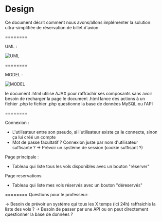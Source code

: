 Design
========

Ce document décrit comment nous avons/allons implémenter la solution ultra-simplifiée de réservation de billet d'avion.

========

UML : 

![UML](https://i.gyazo.com/67026a488eba17105bd4da0f845a4444.png)

========

MODEL :

![MODEL](https://media.discordapp.net/attachments/763035147363680298/784290986557046804/Illustration-of-JavaScript-and-PHP-interaction-through-Ajax.png)

le document .html utilise AJAX pour raffrachir ses composants sans avoir besoin de recharger la page
le document .html lance des actions à un fichier .php
le fichier .php questionne la base de données MySQL ou l'API

========

Connexion :
- L'utilisateur entre son pseudo, si l'utilisateur existe ça le connecte, sinon ça lui créé un compte
- Mot de passe facultatif ? Connexion juste par nom d'utilisateur suffisante ?
-> Prévoir un système de session (cookie suffisant ?)

Page principale : 
- Tableau qui liste tous les vols disponibles avec un bouton "réserver"

Page reservations
- Tableau qui liste mes vols réservés avec un bouton "déreservés"

========
Questions pour le professeur:

-> Besoin de prévoir un système qui tous les X temps (ici 24h) raffraichis la liste des vols ?
-> Besoin de passer par une API ou on peut directement questionner la base de données ?
